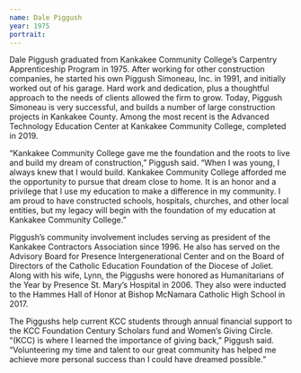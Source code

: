 ```yaml
---
name: Dale Piggush
year: 1975
portrait:
---
```


Dale Piggush graduated from Kankakee Community College’s Carpentry Apprenticeship Program in 1975. After working for other construction companies, he started his own Piggush Simoneau, Inc. in 1991, and initially worked out of his garage. Hard work and dedication, plus a thoughtful approach to the needs of clients allowed the firm to grow. Today, Piggush Simoneau is very successful, and builds a number of large construction projects in Kankakee County. Among the most recent is the Advanced Technology Education Center at Kankakee Community College, completed in 2019.&nbsp;

“Kankakee Community College gave me the foundation and the roots to live and build my dream of construction,” Piggush said. “When I was young, I always knew that I would build. Kankakee Community College afforded me the opportunity to pursue that dream close to home. It is an honor and a privilege that I use my education to make a difference in my community. I am proud to have constructed schools, hospitals, churches, and other local entities, but my legacy will begin with the foundation of my education at Kankakee Community College.”&nbsp;

Piggush’s community involvement includes serving as president of the Kankakee Contractors Association since 1996. He also has served on the Advisory Board for Presence Intergenerational Center and on the Board of Directors of the Catholic Education Foundation of the Diocese of Joliet. Along with his wife, Lynn, the Piggushs were honored as Humanitarians of the Year by Presence St. Mary’s Hospital in 2006. They also were inducted to the Hammes Hall of Honor at Bishop McNamara Catholic High School in 2017.

The Piggushs help current KCC students through annual financial support to the KCC Foundation Century Scholars fund and Women’s Giving Circle.&nbsp;<br>“(KCC) is where I learned the importance of giving back,” Piggush said. “Volunteering my time and talent to our great community has helped me achieve more personal success than I could have dreamed possible.”